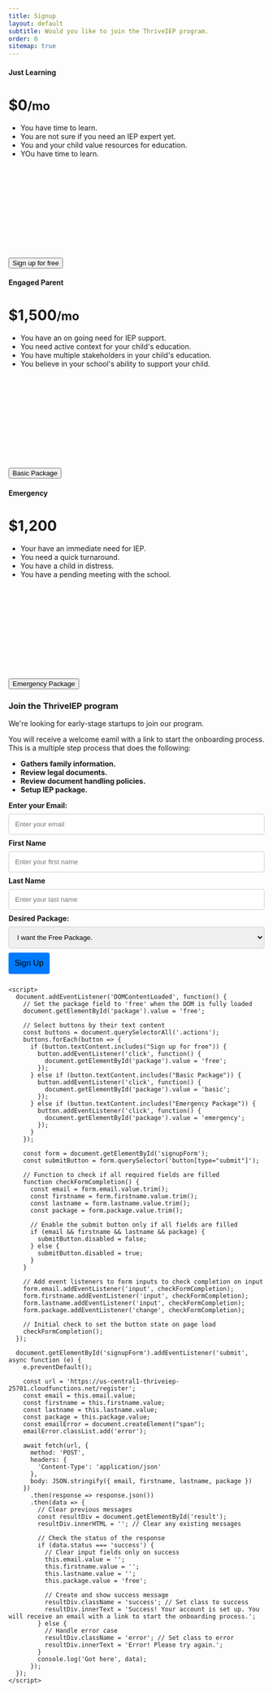 ```yaml
---
title: Signup
layout: default
subtitle: Would you like to join the ThriveIEP program.
order: 0
sitemap: true
---
```


<style>
  .success {
    color: green;
    font-weight: bold;
  }

  .error {
    color: red;
    font-weight: bold;
  }

  .form-group {
    margin-bottom: 1.5rem;
  }

  .form-control {
    width: 100%;
    padding: 0.75rem;
    margin-bottom: 0.5rem;
    border: 1px solid #ccc;
    border-radius: 0.25rem;
    box-sizing: border-box;
  }

  .btn-primary {
    background-color: #007bff;
    border: none;
    padding: 0.75rem;
    font-size: 1rem;
    border-radius: 0.25rem;
    transition: background-color 0.3s ease;
  }

  .btn-primary:hover {
    background-color: #0056b3;
  }

  .form-label {
    font-weight: bold;
    margin-bottom: 0.5rem;
    display: block;
  }

  #result {
    margin-top: 1rem;
  }
</style>


<div class="row row-cols-1 row-cols-md-3 mb-3 text-center">
      <div class="col">
        <div class="card mb-4 rounded-3 shadow-sm">
          <div class="card-header py-3">
            <h4 class="my-0 fw-normal">Just Learning</h4>
          </div>
          <div class="card-body">
            <h1 class="card-title pricing-card-title">$0<small class="text-muted fw-light">/mo</small></h1>
            <ul class="list-unstyled mt-3 mb-4" style="min-height: 250px !important;">
              <li>You have time to learn.</li>
              <li>You are not sure if you need an IEP expert yet.</li>
              <li>You and your child value resources for education.</li>
              <li>YOu have time to learn.</li>
            </ul>
            <button type="button" class="w-100 btn btn-lg btn-outline-primary actions">Sign up for free</button>
          </div>
        </div>
      </div>
      <div class="col">
        <div class="card mb-4 rounded-3 shadow-sm">
          <div class="card-header py-3">
            <h4 class="my-0 fw-normal">Engaged Parent</h4>
          </div>
          <div class="card-body">
            <h1 class="card-title pricing-card-title">$1,500<small class="text-muted fw-light">/mo</small></h1>
            <ul class="list-unstyled mt-3 mb-4" style="min-height: 250px !important;">
              <li>You have an on going need for IEP support.</li>
              <li>You need active context for your child's education.</li>
              <li>You have multiple stakeholders in your child's education.</li>
              <li>You believe in your school's ability to support your child.</li>
            </ul>
            <button type="button" class="w-100 btn btn-lg btn-outline-primary actions">Basic Package</button>
          </div>
        </div>
      </div>
      <div class="col">
        <div class="card mb-4 rounded-3 shadow-sm border-danger">
          <div class="card-header py-3 text-white bg-danger border-danger">
            <h4 class="my-0 fw-normal">Emergency</h4>
          </div>
          <div class="card-body">
            <h1 class="card-title pricing-card-title">$1,200<small class="text-muted fw-light"></small></h1>
            <ul class="list-unstyled mt-3 mb-4" style="min-height: 250px !important;">
              <li>Your have an immediate need for IEP.</li>
              <li>You need a quick turnaround.</li>
              <li>You have a child in distress.</li>
              <li>You have a pending meeting with the school.</li>
            </ul>
            <button type="button" class="w-100 btn btn-lg btn-outline-danger actions">Emergency Package</button>
          </div>
        </div>
      </div>
    </div>

<div class="row">
  <div class="col-7">
    <h3>
      Join the ThriveIEP program
    </h3>
    <p>
      We're looking for early-stage startups to join our program.
    </p>
    <p>
      You will receive a welcome eamil with a link to start
      the onboarding process. This is a multiple step process
      that does the following:
      <ul>
        <li>
          <strong>Gathers family information.</strong>
        </li>
        <li>
          <strong>Review legal documents.</strong>
        </li>
        <li>
          <strong>Review document handling policies.</strong>
        </li>
        <li>
          <strong>Setup IEP package.</strong>
        </li>
      </ul>
    </p>
  </div>
  <div class="col-5">
    <form id="signupForm" action="your-server-endpoint" method="POST" class="form-group">
      <div class="mb-3">
        <label for="email" class="form-label">Enter your Email:</label>
        <input type="email" name="email" id="email" class="form-control" placeholder="Enter your email" required />
      </div>
      <div class="mb-3">
        <label for="firstname" class="form-label">First Name</label>
        <input type="text" name="firstname" id="firstname" class="form-control" placeholder="Enter your first name" required />
      </div>
      <div class="mb-3">
        <label for="lastname" class="form-label">Last Name</label>
        <input type="text" name="lastname" id="lastname" class="form-control" placeholder="Enter your last name" required />
      </div>
      <div class="mb-3">
        <label for="package" class="form-label">Desired Package:</label>
        <select name="package" id="package" class="form-control" required>
          <option value="free">I want the Free Package.</option>
          <option value="basic">I want the Basic Package</option>
          <option value="emergency">I want the Emergency Package</option>
        </select>
      </div>
      <button type="submit" class="btn btn-block w-100 btn-primary">Sign Up</button>
      <div id="result"></div>
    </form>

    <script>
      document.addEventListener('DOMContentLoaded', function() {
        // Set the package field to 'free' when the DOM is fully loaded
        document.getElementById('package').value = 'free';

        // Select buttons by their text content
        const buttons = document.querySelectorAll('.actions');
        buttons.forEach(button => {
          if (button.textContent.includes("Sign up for free")) {
            button.addEventListener('click', function() {
              document.getElementById('package').value = 'free';
            });
          } else if (button.textContent.includes("Basic Package")) {
            button.addEventListener('click', function() {
              document.getElementById('package').value = 'basic';
            });
          } else if (button.textContent.includes("Emergency Package")) {
            button.addEventListener('click', function() {
              document.getElementById('package').value = 'emergency';
            });
          }
        });

        const form = document.getElementById('signupForm');
        const submitButton = form.querySelector('button[type="submit"]');

        // Function to check if all required fields are filled
        function checkFormCompletion() {
          const email = form.email.value.trim();
          const firstname = form.firstname.value.trim();
          const lastname = form.lastname.value.trim();
          const package = form.package.value.trim();

          // Enable the submit button only if all fields are filled
          if (email && firstname && lastname && package) {
            submitButton.disabled = false;
          } else {
            submitButton.disabled = true;
          }
        }

        // Add event listeners to form inputs to check completion on input
        form.email.addEventListener('input', checkFormCompletion);
        form.firstname.addEventListener('input', checkFormCompletion);
        form.lastname.addEventListener('input', checkFormCompletion);
        form.package.addEventListener('change', checkFormCompletion);

        // Initial check to set the button state on page load
        checkFormCompletion();
      });

      document.getElementById('signupForm').addEventListener('submit', async function (e) {
        e.preventDefault();

        const url = 'https://us-central1-thriveiep-25701.cloudfunctions.net/register';
        const email = this.email.value;
        const firstname = this.firstname.value;
        const lastname = this.lastname.value;
        const package = this.package.value;
        const emailError = document.createElement("span");
        emailError.classList.add('error');
        
        await fetch(url, {
          method: 'POST',
          headers: {
            'Content-Type': 'application/json'
          },
          body: JSON.stringify({ email, firstname, lastname, package })
        })
          .then(response => response.json())
          .then(data => {
            // Clear previous messages
            const resultDiv = document.getElementById('result');
            resultDiv.innerHTML = ''; // Clear any existing messages

            // Check the status of the response
            if (data.status === 'success') {
              // Clear input fields only on success
              this.email.value = '';
              this.firstname.value = '';
              this.lastname.value = '';
              this.package.value = 'free';
              
              // Create and show success message
              resultDiv.className = 'success'; // Set class to success
              resultDiv.innerText = 'Success! Your account is set up. You will receive an email with a link to start the onboarding process.';
            } else {
              // Handle error case
              resultDiv.className = 'error'; // Set class to error
              resultDiv.innerText = 'Error! Please try again.';
            }
            console.log('Got here', data);
          });
      });
    </script>
  </div>
</div>
